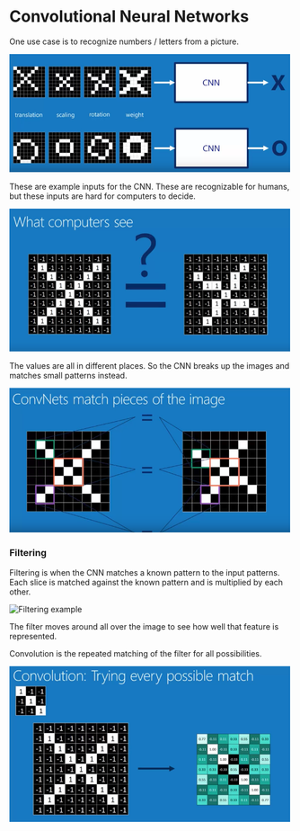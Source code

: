 # Convolutional Neural Networks

One use case is to recognize numbers / letters from a picture.

<img src="https://raw.githubusercontent.com/jinchen93/machine-learning-notes/master/diagrams/cnn-inputs.png" alt="CNN Input examples" width="500" />

These are example inputs for the CNN.
These are recognizable for humans, but these inputs are hard for computers to decide.

<img src="https://raw.githubusercontent.com/jinchen93/machine-learning-notes/master/diagrams/decoding-example.png" alt="Example of computer decoding an input" width="500" />

The values are all in different places. So the CNN breaks up the images and matches small patterns instead.

<img src="https://raw.githubusercontent.com/jinchen93/machine-learning-notes/master/diagrams/pattern-matching.png" alt="Pattern matching" width="500" />

### Filtering

Filtering is when the CNN matches a known pattern to the input patterns.
Each slice is matched against the known pattern and is multiplied by each other.

<img src="" alt="Filtering example" width="500" />

The filter moves around all over the image to see how well that feature is represented.

Convolution is the repeated matching of the filter for all possibilities.

<img src="https://raw.githubusercontent.com/jinchen93/machine-learning-notes/master/diagrams/convolution.png" alt="Convolution example" width="500" />